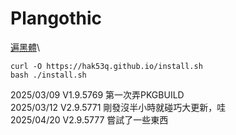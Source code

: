 # Plangothic
[遍黑體](https://github.com/Fitzgerald-Porthmouth-Koenigsegg/Plangothic-Project)\
```=
curl -O https://hak53q.github.io/install.sh
bash ./install.sh
```
2025/03/09 V1.9.5769 第一次弄PKGBUILD\
2025/03/12 V2.9.5771 剛發沒半小時就碰巧大更新，哇\
2025/04/20 V2.9.5777 嘗試了一些東西
